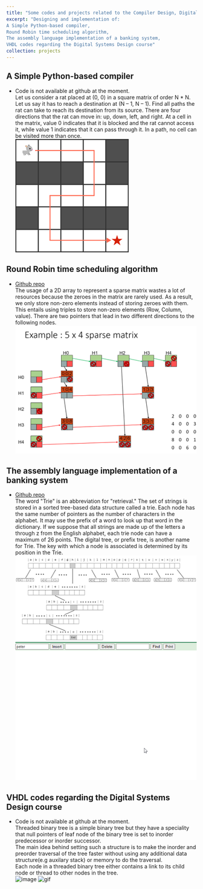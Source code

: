 ```yaml
---
title: "Some codes and projects related to the Compiler Design, Digital System Design, Assembly and microprocessor, Operating Systems courses"
excerpt: "Designing and implementation of:
A Simple Python-based compiler, 
Round Robin time scheduling algorithm,
The assembly language implementation of a banking system,
VHDL codes regarding the Digital Systems Design course"
collection: projects
---
```


## A Simple Python-based compiler
* Code is not available at github at the moment.  
Let us consider a rat placed at (0, 0) in a square matrix of order N * N. Let us say it has to reach a destination at (N – 1, N – 1). Find all paths the rat can take to reach its destination from its source. There are four directions that the rat can move in: up, down, left, and right. At a cell in the matrix, value 0 indicates that it is blocked and the rat cannot access it, while value 1 indicates that it can pass through it. In a path, no cell can be visited more than once.  
![image](https://raw.githubusercontent.com/benymaxparsa/Quera.ir/master/Ug5scX1dga-pathset.png)

## Round Robin time scheduling algorithm
* [Github repo](https://github.com/benymaxparsa/SparseMatrix-class-using-LinkedList)  
The usage of a 2D array to represent a sparse matrix wastes a lot of resources because the zeroes in the matrix are rarely used. As a result, we only store non-zero elements instead of storing zeroes with them. This entails using triples to store non-zero elements (Row, Column, value). There are two pointers that lead in two different directions to the following nodes.  
![image](https://raw.githubusercontent.com/benymaxparsa/Quera.ir/master/3992%20-%20TA/DS/project%202%20sparse/matrix.png)

## The assembly language implementation of a banking system
* [Github repo](https://github.com/benymaxparsa/trie-dictionary)  
The word "Trie" is an abbreviation for "retrieval." The set of strings is stored in a sorted tree-based data structure called a trie. Each node has the same number of pointers as the number of characters in the alphabet. It may use the prefix of a word to look up that word in the dictionary. If we suppose that all strings are made up of the letters a through z from the English alphabet, each trie node can have a maximum of 26 points.
The digital tree, or prefix tree, is another name for Trie. The key with which a node is associated is determined by its position in the Trie.  
![image](https://raw.githubusercontent.com/benymaxparsa/Quera.ir/master/3992%20-%20TA/DS/Project%203%20Dictionary/fullTree.png)
![gif](https://raw.githubusercontent.com/benymaxparsa/Quera.ir/master/3992%20-%20TA/DS/Project%203%20Dictionary/trie_gif.gif)


## VHDL codes regarding the Digital Systems Design course
* Code is not available at github at the moment.  
Threaded binary tree is a simple binary tree but they have a speciality that null pointers of leaf node of the binary tree is set to inorder predecessor or inorder successor.  
The main idea behind setting such a structure is to make the inorder and preorder traversal of the tree faster without using any additional data structure(e.g auxilary stack) or memory to do the traversal.  
Each node in a threaded binary tree either contains a link to its child node or thread to other nodes in the tree.  
![image](https://raw.githubusercontent.com/kermanshahianAli/Quera/main/TA/DS/ThreadTree/ThreadTree00.png)
![gif](https://raw.githubusercontent.com/kermanshahianAli/Quera/main/TA/DS/ThreadTree/ThreadTree02.png)

